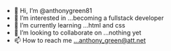 - 👋 Hi, I’m @anthonygreen81
- 👀 I’m interested in ...becoming a fullstack developer
- 🌱 I’m currently learning ...html and css
- 💞️ I’m looking to collaborate on ...nothing yet
- 📫 How to reach me ...anthony_green@att.net

<!---
anthonygreen81/anthonygreen81 is a ✨ special ✨ repository because its `README.md` (this file) appears on your GitHub profile.
You can click the Preview link to take a look at your changes.
--->
